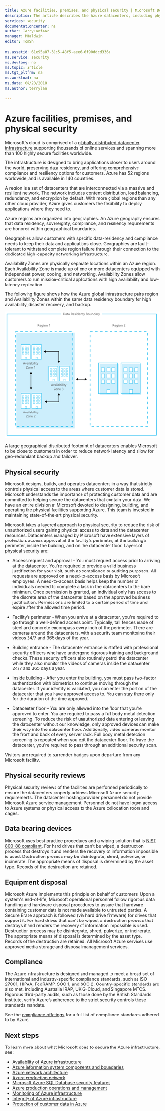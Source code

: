```yaml
---
title: Azure facilities, premises, and physical security | Microsoft Docs
description: The article describes the Azure datacenters, including physical infrastructure, security, and compliance offerings.
services: security
documentationcenter: na
author: TerryLanfear
manager: MBaldwin
editor: TomSh

ms.assetid: 61e95a87-39c5-48f5-aee6-6f90ddcd336e
ms.service: security
ms.devlang: na
ms.topic: article
ms.tgt_pltfrm: na
ms.workload: na
ms.date: 06/28/2018
ms.author: terrylan

---
```


# Azure facilities, premises, and physical security
Microsoft's cloud is comprised of a [globally distributed datacenter infrastructure](https://azure.microsoft.com/global-infrastructure/) supporting thousands of online services and spanning more than 100 highly secure facilities worldwide.

The infrastructure is designed to bring applications closer to users around the world, preserving data residency, and offering comprehensive compliance and resiliency options for customers. Azure has 52 regions worldwide, and is available in 140 countries.

A region is a set of datacenters that are interconnected via a massive and resilient network. The network includes content distribution, load balancing, redundancy, and encryption by default. With more global regions than any other cloud provider, Azure gives customers the flexibility to deploy applications where they need to.

Azure regions are organized into geographies. An Azure geography ensures that data residency, sovereignty, compliance, and resiliency requirements are honored within geographical boundaries.

Geographies allow customers with specific data-residency and compliance needs to keep their data and applications close. Geographies are fault-tolerant to withstand complete region failure through their connection to the dedicated high-capacity networking infrastructure.

Availability Zones are physically separate locations within an Azure region. Each Availability Zone is made up of one or more datacenters equipped with independent power, cooling, and networking. Availability Zones allow customers to run mission-critical applications with high availability and low-latency replication.

The following figure shows how the Azure global infrastructure pairs region and Availability Zones within the same data residency boundary for high availability, disaster recovery, and backup.

![Data residency boundary][1]

A large geographical distributed footprint of datacenters enables Microsoft to be close to customers in order to reduce network latency and allow for geo-redundant backup and failover.

## Physical security
Microsoft designs, builds, and operates datacenters in a way that strictly controls physical access to the areas where customer data is stored. Microsoft understands the importance of protecting customer data and are committed to helping secure the datacenters that contain your data. We have an entire division at Microsoft devoted to designing, building, and operating the physical facilities supporting Azure. This team is invested in maintaining state-of-the-art physical security.

Microsoft takes a layered approach to physical security to reduce the risk of unauthorized users gaining physical access to data and the datacenter resources. Datacenters managed by Microsoft have extensive layers of protection: access approval at the facility’s perimeter, at the building’s perimeter, inside the building, and on the datacenter floor. Layers of physical security are:

- Access request and approval – You must request access prior to arriving at the datacenter. You're required to provide a valid business justification for your visit, such as compliance or auditing purposes. All requests are approved on a need-to-access basis by Microsoft employees. A need-to-access basis helps keep the number of individuals needed to complete a task in the datacenters to the bare minimum. Once permission is granted, an individual only has access to the discrete area of the datacenter based on the approved business justification. Permissions are limited to a certain period of time and expire after the allowed time period.

- Facility’s perimeter - When you arrive at a datacenter, you're required to go through a well-defined access point. Typically, tall fences made of steel and concrete encompass every inch of the perimeter. There are cameras around the datacenters, with a security team monitoring their videos 24/7 and 365 days of the year.

- Building entrance - The datacenter entrance is staffed with professional security officers who have undergone rigorous training and background checks. These security officers also routinely patrol the datacenter while they also monitor the videos of cameras inside the datacenter 24/7 and 365 days a year.

- Inside building - After you enter the building, you must pass two-factor authentication with biometrics to continue moving through the datacenter. If your identity is validated, you can enter the portion of the datacenter that you have approved access to. You can stay there only for the duration of the time approved.

- Datacenter floor – You are only allowed into the floor that you're approved to enter. You are required to pass a full body metal detection screening. To reduce the risk of unauthorized data entering or leaving the datacenter without our knowledge, only approved devices can make their way into the datacenter floor. Additionally, video cameras monitor the front and back of every server rack. Full body metal detection screening is repeated when you exit the datacenter floor. To leave the datacenter, you're required to pass through an additional security scan.

Visitors are required to surrender badges upon departure from any Microsoft facility.

## Physical security reviews
Physical security reviews of the facilities are performed periodically to ensure the datacenters properly address Microsoft Azure security requirements. The datacenter hosting provider personnel do not provide Microsoft Azure service management. Personnel do not have logon access to Azure systems or physical access to the Azure collocation room and cages.

## Data bearing devices
Microsoft uses best practice procedures and a wiping solution that is [NIST 800-88 compliant](https://csrc.nist.gov/publications/detail/sp/800-88/archive/2006-09-01). For hard drives that can’t be wiped, a destruction process that destroys it and renders the recovery of information impossible is used. Destruction process may be disintegrate, shred, pulverize, or incinerate. The appropriate means of disposal is determined by the asset type. Records of the destruction are retained.  

## Equipment disposal
Microsoft Azure implements this principle on behalf of customers. Upon a system's end-of-life, Microsoft operational personnel follow rigorous data handling and hardware disposal procedures to assure that hardware containing customer data is not made available to untrusted parties. A Secure Erase approach is followed (via hard drive firmware) for drives that support it. For hard drives that can’t be wiped, a destruction process that destroys it and renders the recovery of information impossible is used. Destruction process may be disintegrate, shred, pulverize, or incinerate. The appropriate means of disposal is determined by the asset type. Records of the destruction are retained. All Microsoft Azure services use approved media storage and disposal management services.

## Compliance
The Azure infrastructure is designed and managed to meet a broad set of international and industry-specific compliance standards, such as ISO 27001, HIPAA, FedRAMP, SOC 1, and SOC 2. Country-specific standards are also met, including Australia IRAP, UK G-Cloud, and Singapore MTCS. Rigorous third-party audits, such as those done by the British Standards Institute, verify Azure’s adherence to the strict security controls these standards mandate.

See the [compliance offerings](https://www.microsoft.com/trustcenter/compliance/complianceofferings) for a full list of compliance standards adhered to by Azure.

## Next steps
To learn more about what Microsoft does to secure the Azure infrastructure, see:

- [Availability of Azure infrastructure](azure-infrastructure-availability.md)
- [Azure information system components and boundaries](azure-infrastructure-components.md)
- [Azure network architecture](azure-infrastructure-network.md)
- [Azure production network](azure-production-network.md)
- [Microsoft Azure SQL Database security features](azure-infrastructure-sql.md)
- [Azure production operations and management](azure-infrastructure-operations.md)
- [Monitoring of Azure infrastructure](azure-infrastructure-monitoring.md)
- [Integrity of Azure infrastructure](azure-infrastructure-integrity.md)
- [Protection of customer data in Azure](azure-protection-of-customer-data.md)

<!--Image references-->
[1]: ./media/azure-physical-security/data-residency-boundary.png
